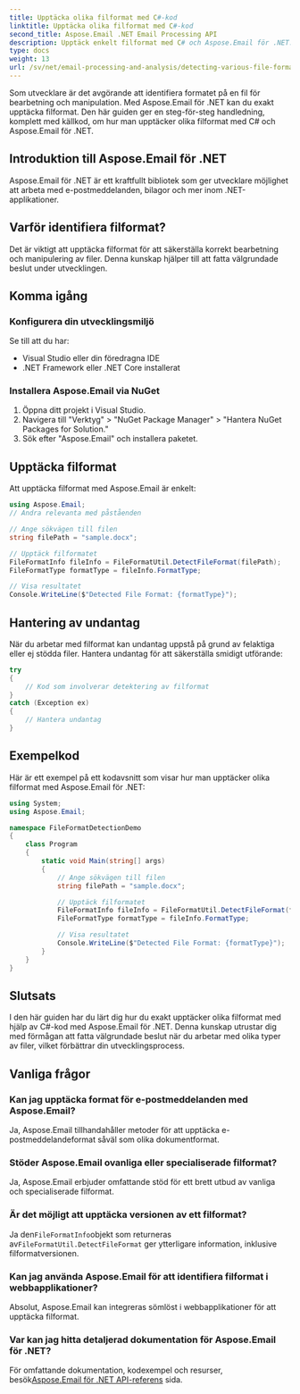 ```yaml
---
title: Upptäcka olika filformat med C#-kod
linktitle: Upptäcka olika filformat med C#-kod
second_title: Aspose.Email .NET Email Processing API
description: Upptäck enkelt filformat med C# och Aspose.Email för .NET. Steg-för-steg-guide och kodexempel. Utforska nu!
type: docs
weight: 13
url: /sv/net/email-processing-and-analysis/detecting-various-file-formats-using-csharp-code/
---
```


Som utvecklare är det avgörande att identifiera formatet på en fil för bearbetning och manipulation. Med Aspose.Email för .NET kan du exakt upptäcka filformat. Den här guiden ger en steg-för-steg handledning, komplett med källkod, om hur man upptäcker olika filformat med C# och Aspose.Email för .NET.

## Introduktion till Aspose.Email för .NET

Aspose.Email för .NET är ett kraftfullt bibliotek som ger utvecklare möjlighet att arbeta med e-postmeddelanden, bilagor och mer inom .NET-applikationer.

## Varför identifiera filformat?

Det är viktigt att upptäcka filformat för att säkerställa korrekt bearbetning och manipulering av filer. Denna kunskap hjälper till att fatta välgrundade beslut under utvecklingen.

## Komma igång

### Konfigurera din utvecklingsmiljö

Se till att du har:
- Visual Studio eller din föredragna IDE
- .NET Framework eller .NET Core installerat

### Installera Aspose.Email via NuGet

1. Öppna ditt projekt i Visual Studio.
2. Navigera till "Verktyg" > "NuGet Package Manager" > "Hantera NuGet Packages for Solution."
3. Sök efter "Aspose.Email" och installera paketet.

## Upptäcka filformat

Att upptäcka filformat med Aspose.Email är enkelt:

```csharp
using Aspose.Email;
// Andra relevanta med påståenden

// Ange sökvägen till filen
string filePath = "sample.docx";

// Upptäck filformatet
FileFormatInfo fileInfo = FileFormatUtil.DetectFileFormat(filePath);
FileFormatType formatType = fileInfo.FormatType;

// Visa resultatet
Console.WriteLine($"Detected File Format: {formatType}");
```

## Hantering av undantag

När du arbetar med filformat kan undantag uppstå på grund av felaktiga eller ej stödda filer. Hantera undantag för att säkerställa smidigt utförande:

```csharp
try
{
    // Kod som involverar detektering av filformat
}
catch (Exception ex)
{
    // Hantera undantag
}
```

## Exempelkod

Här är ett exempel på ett kodavsnitt som visar hur man upptäcker olika filformat med Aspose.Email för .NET:

```csharp
using System;
using Aspose.Email;

namespace FileFormatDetectionDemo
{
    class Program
    {
        static void Main(string[] args)
        {
            // Ange sökvägen till filen
            string filePath = "sample.docx";

            // Upptäck filformatet
            FileFormatInfo fileInfo = FileFormatUtil.DetectFileFormat(filePath);
            FileFormatType formatType = fileInfo.FormatType;

            // Visa resultatet
            Console.WriteLine($"Detected File Format: {formatType}");
        }
    }
}
```

## Slutsats

I den här guiden har du lärt dig hur du exakt upptäcker olika filformat med hjälp av C#-kod med Aspose.Email för .NET. Denna kunskap utrustar dig med förmågan att fatta välgrundade beslut när du arbetar med olika typer av filer, vilket förbättrar din utvecklingsprocess.

## Vanliga frågor

### Kan jag upptäcka format för e-postmeddelanden med Aspose.Email?

Ja, Aspose.Email tillhandahåller metoder för att upptäcka e-postmeddelandeformat såväl som olika dokumentformat.

### Stöder Aspose.Email ovanliga eller specialiserade filformat?

Ja, Aspose.Email erbjuder omfattande stöd för ett brett utbud av vanliga och specialiserade filformat.

### Är det möjligt att upptäcka versionen av ett filformat?

 Ja den`FileFormatInfo`objekt som returneras av`FileFormatUtil.DetectFileFormat` ger ytterligare information, inklusive filformatversionen.

### Kan jag använda Aspose.Email för att identifiera filformat i webbapplikationer?

Absolut, Aspose.Email kan integreras sömlöst i webbapplikationer för att upptäcka filformat.

### Var kan jag hitta detaljerad dokumentation för Aspose.Email för .NET?

 För omfattande dokumentation, kodexempel och resurser, besök[Aspose.Email för .NET API-referens](https://reference.aspose.com/email/net) sida.